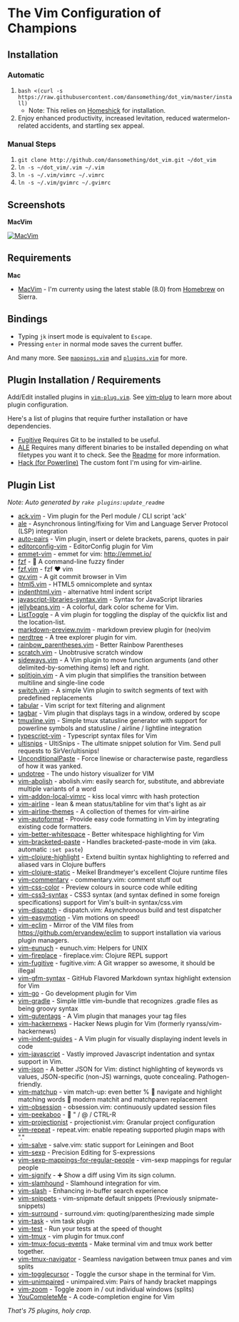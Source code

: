# The Vim Configuration of Champions

## Installation

### Automatic

1. `bash <(curl -s https://raw.githubusercontent.com/dansomething/dot_vim/master/install)`
    * Note: This relies on [Homeshick](https://github.com/andsens/homeshick) for installation.
2. Enjoy enhanced productivity, increased levitation, reduced
   watermelon-related accidents, and startling sex appeal.

### Manual Steps
1. `git clone http://github.com/dansomething/dot_vim.git ~/dot_vim`
2. `ln -s ~/dot_vim/.vim ~/.vim`
3. `ln -s ~/.vim/vimrc ~/.vimrc`
4. `ln -s ~/.vim/gvimrc ~/.gvimrc`

## Screenshots

**MacVim**

[![MacVim][ss]][ss]

[ss]: https://raw.githubusercontent.com/mutewinter/dot_vim/master/screenshots/screenshot_1.png

## Requirements

**Mac**

 * [MacVim](http://macvim-dev.github.io/macvim/) - I'm currenty using
 the latest stable (8.0) from [Homebrew](http://brew.sh) on Sierra.

## Bindings

* Typing `jk` insert mode is equivalent to `Escape`.
* Pressing `enter` in normal mode saves the current buffer.

And many more. See [`mappings.vim`](.vim/mappings.vim) and
[`plugins.vim`](.vim/plugins.vim) for more.

## Plugin Installation / Requirements

Add/Edit installed plugins in [`vim-plug.vim`](.vim/vim-plug.vim).
See [vim-plug](https://github.com/junegunn/vim-plug) to learn more about plugin configuration.

Here's a list of plugins that require further installation or have
dependencies.

* [Fugitive](https://github.com/tpope/vim-fugitive) Requires Git to be
  installed to be useful.
* [ALE](https://github.com/w0rp/ale) Requires many different
  binaries to be installed depending on what filetypes you want it to check. See the
  [Readme](https://github.com/w0rp/ale#supported-languages) for more information.
* [Hack (for Powerline)](https://git.io/vgUwx) The custom font I'm using
  for vim-airline.

## Plugin List

_Note: Auto generated by `rake plugins:update_readme`_


 * [ack.vim](https://github.com/mileszs/ack.vim) - Vim plugin for the Perl module / CLI script 'ack'
 * [ale](https://github.com/w0rp/ale) - Asynchronous linting/fixing for Vim and Language Server Protocol (LSP) integration
 * [auto-pairs](https://github.com/jiangmiao/auto-pairs) - Vim plugin, insert or delete brackets, parens, quotes in pair
 * [editorconfig-vim](https://github.com/editorconfig/editorconfig-vim) - EditorConfig plugin for Vim
 * [emmet-vim](https://github.com/mattn/emmet-vim) - emmet for vim: http://emmet.io/
 * [fzf](https://github.com/junegunn/fzf) - :cherry_blossom: A command-line fuzzy finder
 * [fzf.vim](https://github.com/junegunn/fzf.vim) - fzf :heart: vim
 * [gv.vim](https://github.com/junegunn/gv.vim) - A git commit browser in Vim
 * [html5.vim](https://github.com/othree/html5.vim) - HTML5 omnicomplete and syntax
 * [indenthtml.vim](https://github.com/vim-scripts/indenthtml.vim) - alternative html indent script
 * [javascript-libraries-syntax.vim](https://github.com/othree/javascript-libraries-syntax.vim) - Syntax for JavaScript libraries
 * [jellybeans.vim](https://github.com/nanotech/jellybeans.vim) - A colorful, dark color scheme for Vim.
 * [ListToggle](https://github.com/Valloric/ListToggle) - A vim plugin for toggling the display of the quickfix list and the location-list.
 * [markdown-preview.nvim](https://github.com/iamcco/markdown-preview.nvim) - markdown preview plugin for (neo)vim
 * [nerdtree](https://github.com/scrooloose/nerdtree) - A tree explorer plugin for vim.
 * [rainbow_parentheses.vim](https://github.com/kien/rainbow_parentheses.vim) - Better Rainbow Parentheses
 * [scratch.vim](https://github.com/mtth/scratch.vim) - Unobtrusive scratch window
 * [sideways.vim](https://github.com/AndrewRadev/sideways.vim) - A Vim plugin to move function arguments (and other delimited-by-something items) left and right.
 * [splitjoin.vim](https://github.com/AndrewRadev/splitjoin.vim) - A vim plugin that simplifies the transition between multiline and single-line code
 * [switch.vim](https://github.com/AndrewRadev/switch.vim) - A simple Vim plugin to switch segments of text with predefined replacements
 * [tabular](https://github.com/godlygeek/tabular) - Vim script for text filtering and alignment
 * [tagbar](https://github.com/majutsushi/tagbar) - Vim plugin that displays tags in a window, ordered by scope
 * [tmuxline.vim](https://github.com/edkolev/tmuxline.vim) - Simple tmux statusline generator with support for powerline symbols and statusline / airline / lightline integration
 * [typescript-vim](https://github.com/leafgarland/typescript-vim) - Typescript syntax files for Vim
 * [ultisnips](https://github.com/SirVer/ultisnips) - UltiSnips - The ultimate snippet solution for Vim. Send pull requests to SirVer/ultisnips!
 * [UnconditionalPaste](https://github.com/vim-scripts/UnconditionalPaste) - Force linewise or characterwise paste, regardless of how it was yanked. 
 * [undotree](https://github.com/mbbill/undotree) - The undo history visualizer for VIM
 * [vim-abolish](https://github.com/tpope/vim-abolish) - abolish.vim: easily search for, substitute, and abbreviate multiple variants of a word
 * [vim-addon-local-vimrc](https://github.com/MarcWeber/vim-addon-local-vimrc) - kiss local vimrc with hash protection
 * [vim-airline](https://github.com/vim-airline/vim-airline) - lean & mean status/tabline for vim that's light as air
 * [vim-airline-themes](https://github.com/vim-airline/vim-airline-themes) - A collection of themes for vim-airline
 * [vim-autoformat](https://github.com/Chiel92/vim-autoformat) - Provide easy code formatting in Vim by integrating existing code formatters.
 * [vim-better-whitespace](https://github.com/ntpeters/vim-better-whitespace) - Better whitespace highlighting for Vim
 * [vim-bracketed-paste](https://github.com/ConradIrwin/vim-bracketed-paste) - Handles bracketed-paste-mode in vim (aka. automatic `:set paste`)
 * [vim-clojure-highlight](https://github.com/guns/vim-clojure-highlight) - Extend builtin syntax highlighting to referred and aliased vars in Clojure buffers
 * [vim-clojure-static](https://github.com/guns/vim-clojure-static) - Meikel Brandmeyer's excellent Clojure runtime files
 * [vim-commentary](https://github.com/tpope/vim-commentary) - commentary.vim: comment stuff out
 * [vim-css-color](https://github.com/ap/vim-css-color) - Preview colours in source code while editing
 * [vim-css3-syntax](https://github.com/hail2u/vim-css3-syntax) - CSS3 syntax (and syntax defined in some foreign specifications) support for Vim's built-in syntax/css.vim
 * [vim-dispatch](https://github.com/tpope/vim-dispatch) - dispatch.vim: Asynchronous build and test dispatcher
 * [vim-easymotion](https://github.com/easymotion/vim-easymotion) - Vim motions on speed!
 * [vim-eclim](https://github.com/dansomething/vim-eclim) - Mirror of the VIM files from https://github.com/ervandew/eclim to support installation via various plugin managers.
 * [vim-eunuch](https://github.com/tpope/vim-eunuch) - eunuch.vim: Helpers for UNIX
 * [vim-fireplace](https://github.com/tpope/vim-fireplace) - fireplace.vim: Clojure REPL support
 * [vim-fugitive](https://github.com/tpope/vim-fugitive) - fugitive.vim: A Git wrapper so awesome, it should be illegal
 * [vim-gfm-syntax](https://github.com/rhysd/vim-gfm-syntax) - GitHub Flavored Markdown syntax highlight extension for Vim
 * [vim-go](https://github.com/fatih/vim-go) - Go development plugin for Vim
 * [vim-gradle](https://github.com/tfnico/vim-gradle) - Simple little vim-bundle that recognizes .gradle files as being groovy syntax
 * [vim-gutentags](https://github.com/ludovicchabant/vim-gutentags) - A Vim plugin that manages your tag files
 * [vim-hackernews](https://github.com/dansomething/vim-hackernews) - Hacker News plugin for Vim (formerly ryanss/vim-hackernews)
 * [vim-indent-guides](https://github.com/nathanaelkane/vim-indent-guides) - A Vim plugin for visually displaying indent levels in code
 * [vim-javascript](https://github.com/pangloss/vim-javascript) - Vastly improved Javascript indentation and syntax support in Vim.
 * [vim-json](https://github.com/elzr/vim-json) - A better JSON for Vim: distinct highlighting of keywords vs values, JSON-specific (non-JS) warnings, quote concealing. Pathogen-friendly.
 * [vim-matchup](https://github.com/andymass/vim-matchup) - vim match-up: even better % :facepunch: navigate and highlight matching words :facepunch: modern matchit and matchparen replacement
 * [vim-obsession](https://github.com/tpope/vim-obsession) - obsession.vim: continuously updated session files
 * [vim-peekaboo](https://github.com/junegunn/vim-peekaboo) - :eyes: " / @ / CTRL-R
 * [vim-projectionist](https://github.com/tpope/vim-projectionist) - projectionist.vim: Granular project configuration
 * [vim-repeat](https://github.com/tpope/vim-repeat) - repeat.vim: enable repeating supported plugin maps with "."
 * [vim-salve](https://github.com/tpope/vim-salve) - salve.vim: static support for Leiningen and Boot
 * [vim-sexp](https://github.com/guns/vim-sexp) - Precision Editing for S-expressions
 * [vim-sexp-mappings-for-regular-people](https://github.com/tpope/vim-sexp-mappings-for-regular-people) - vim-sexp mappings for regular people
 * [vim-signify](https://github.com/mhinz/vim-signify) - :heavy_plus_sign: Show a diff using Vim its sign column.
 * [vim-slamhound](https://github.com/guns/vim-slamhound) - Slamhound integration for vim.
 * [vim-slash](https://github.com/junegunn/vim-slash) - Enhancing in-buffer search experience
 * [vim-snippets](https://github.com/honza/vim-snippets) - vim-snipmate default snippets (Previously snipmate-snippets)
 * [vim-surround](https://github.com/tpope/vim-surround) - surround.vim: quoting/parenthesizing made simple
 * [vim-task](https://github.com/samsonw/vim-task) - vim task plugin
 * [vim-test](https://github.com/janko-m/vim-test) - Run your tests at the speed of thought
 * [vim-tmux](https://github.com/tmux-plugins/vim-tmux) - vim plugin for tmux.conf
 * [vim-tmux-focus-events](https://github.com/tmux-plugins/vim-tmux-focus-events) - Make terminal vim and tmux work better together.
 * [vim-tmux-navigator](https://github.com/christoomey/vim-tmux-navigator) - Seamless navigation between tmux panes and vim splits
 * [vim-togglecursor](https://github.com/jszakmeister/vim-togglecursor) - Toggle the cursor shape in the terminal for Vim.
 * [vim-unimpaired](https://github.com/tpope/vim-unimpaired) - unimpaired.vim: Pairs of handy bracket mappings
 * [vim-zoom](https://github.com/dhruvasagar/vim-zoom) - Toggle zoom in / out individual windows (splits)
 * [YouCompleteMe](https://github.com/Valloric/YouCompleteMe) - A code-completion engine for Vim

_That's 75 plugins, holy crap._